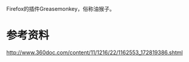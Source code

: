 
Firefox的插件Greasemonkey，俗称油猴子。  
# 参考资料
http://www.360doc.com/content/11/1216/22/1162553_172819386.shtml  
